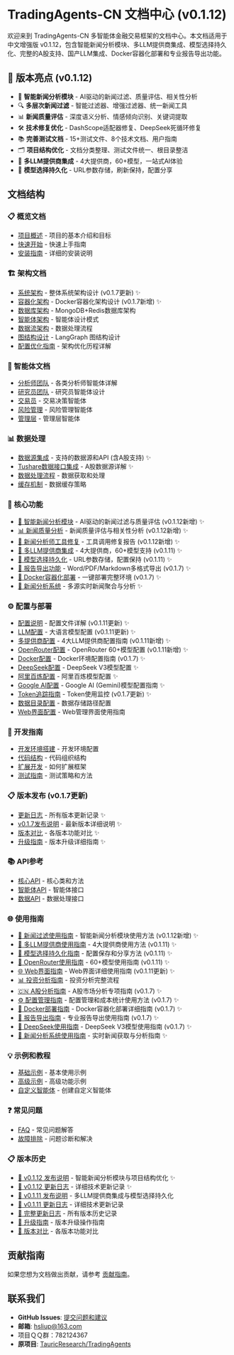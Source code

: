 # TradingAgents-CN 文档中心 (v0.1.12)

欢迎来到 TradingAgents-CN 多智能体金融交易框架的文档中心。本文档适用于中文增强版 v0.1.12，包含智能新闻分析模块、多LLM提供商集成、模型选择持久化、完整的A股支持、国产LLM集成、Docker容器化部署和专业报告导出功能。

## 🎯 版本亮点 (v0.1.12)

- 🧠 **智能新闻分析模块** - AI驱动的新闻过滤、质量评估、相关性分析
- 🔍 **多层次新闻过滤** - 智能过滤器、增强过滤器、统一新闻工具
- 📊 **新闻质量评估** - 深度语义分析、情感倾向识别、关键词提取
- 🛠️ **技术修复优化** - DashScope适配器修复、DeepSeek死循环修复
- 📚 **完善测试文档** - 15+测试文件、8个技术文档、用户指南
- 🗂️ **项目结构优化** - 文档分类整理、测试文件统一、根目录整洁
- 🤖 **多LLM提供商集成** - 4大提供商，60+模型，一站式AI体验
- 💾 **模型选择持久化** - URL参数存储，刷新保持，配置分享

## 文档结构

### 📋 概览文档
- [项目概述](./overview/project-overview.md) - 项目的基本介绍和目标
- [快速开始](./overview/quick-start.md) - 快速上手指南
- [安装指南](./overview/installation.md) - 详细的安装说明

### 🏗️ 架构文档
- [系统架构](./architecture/system-architecture.md) - 整体系统架构设计 (v0.1.7更新) ✨
- [容器化架构](./architecture/containerization-architecture.md) - Docker容器化架构设计 (v0.1.7新增) ✨
- [数据库架构](./architecture/database-architecture.md) - MongoDB+Redis数据库架构
- [智能体架构](./architecture/agent-architecture.md) - 智能体设计模式
- [数据流架构](./architecture/data-flow-architecture.md) - 数据处理流程
- [图结构设计](./architecture/graph-structure.md) - LangGraph 图结构设计
- [配置优化指南](./architecture/configuration-optimization.md) - 架构优化历程详解

### 🤖 智能体文档
- [分析师团队](./agents/analysts.md) - 各类分析师智能体详解
- [研究员团队](./agents/researchers.md) - 研究员智能体设计
- [交易员](./agents/trader.md) - 交易决策智能体
- [风险管理](./agents/risk-management.md) - 风险管理智能体
- [管理层](./agents/managers.md) - 管理层智能体

### 📊 数据处理
- [数据源集成](./data/data-sources.md) - 支持的数据源和API (含A股支持) ✨
- [Tushare数据接口集成](./data/china_stock-api-integration.md) - A股数据源详解 ✨
- [数据处理流程](./data/data-processing.md) - 数据获取和处理
- [缓存机制](./data/caching.md) - 数据缓存策略

### 🎯 核心功能
- [🧠 智能新闻分析模块](./features/NEWS_FILTERING_SOLUTION_DESIGN.md) - AI驱动的新闻过滤与质量评估 (v0.1.12新增) ✨
- [📊 新闻质量分析](./features/NEWS_QUALITY_ANALYSIS_REPORT.md) - 新闻质量评估与相关性分析 (v0.1.12新增) ✨
- [🔧 新闻分析师工具修复](./features/NEWS_ANALYST_TOOL_CALL_FIX_REPORT.md) - 工具调用修复报告 (v0.1.12新增) ✨
- [🤖 多LLM提供商集成](./features/multi-llm-integration.md) - 4大提供商，60+模型支持 (v0.1.11) ✨
- [💾 模型选择持久化](./features/model-persistence.md) - URL参数存储，配置保持 (v0.1.11) ✨
- [📄 报告导出功能](./features/report-export.md) - Word/PDF/Markdown多格式导出 (v0.1.7) ✨
- [🐳 Docker容器化部署](./features/docker-deployment.md) - 一键部署完整环境 (v0.1.7) ✨
- [📰 新闻分析系统](./features/news-analysis-system.md) - 多源实时新闻聚合与分析 ✨

### ⚙️ 配置与部署
- [配置说明](./configuration/config-guide.md) - 配置文件详解 (v0.1.11更新) ✨
- [LLM配置](./configuration/llm-config.md) - 大语言模型配置 (v0.1.11更新) ✨
- [多提供商配置](./configuration/multi-provider-config.md) - 4大LLM提供商配置指南 (v0.1.11新增) ✨
- [OpenRouter配置](./configuration/openrouter-config.md) - OpenRouter 60+模型配置 (v0.1.11新增) ✨
- [Docker配置](./configuration/docker-config.md) - Docker环境配置指南 (v0.1.7) ✨
- [DeepSeek配置](./configuration/deepseek-config.md) - DeepSeek V3模型配置 ✨
- [阿里百炼配置](./configuration/dashscope-config.md) - 阿里百炼模型配置 ✨
- [Google AI配置](./configuration/google-ai-setup.md) - Google AI (Gemini)模型配置指南 ✨
- [Token追踪指南](./configuration/token-tracking-guide.md) - Token使用监控 (v0.1.7更新) ✨
- [数据目录配置](./configuration/data-directory-configuration.md) - 数据存储路径配置
- [Web界面配置](../web/README.md) - Web管理界面使用指南

### 🔧 开发指南
- [开发环境搭建](./development/dev-setup.md) - 开发环境配置
- [代码结构](./development/code-structure.md) - 代码组织结构
- [扩展开发](./development/extending.md) - 如何扩展框架
- [测试指南](./development/testing.md) - 测试策略和方法

### 📋 版本发布 (v0.1.7更新)
- [更新日志](./releases/CHANGELOG.md) - 所有版本更新记录 ✨
- [v0.1.7发布说明](./releases/v0.1.7-release-notes.md) - 最新版本详细说明 ✨
- [版本对比](./releases/version-comparison.md) - 各版本功能对比 ✨
- [升级指南](./releases/upgrade-guide.md) - 版本升级详细指南 ✨

### 📚 API参考
- [核心API](./api/core-api.md) - 核心类和方法
- [智能体API](./api/agents-api.md) - 智能体接口
- [数据API](./api/data-api.md) - 数据处理接口

### 🌐 使用指南
- [🧠 新闻过滤使用指南](./guides/NEWS_FILTERING_USER_GUIDE.md) - 智能新闻分析模块使用方法 (v0.1.12新增) ✨
- [🤖 多LLM提供商使用指南](./guides/multi-llm-usage-guide.md) - 4大提供商使用方法 (v0.1.11) ✨
- [💾 模型选择持久化指南](./guides/model-persistence-guide.md) - 配置保存和分享方法 (v0.1.11) ✨
- [🔗 OpenRouter使用指南](./guides/openrouter-usage-guide.md) - 60+模型使用指南 (v0.1.11) ✨
- [🌐 Web界面指南](./usage/web-interface-guide.md) - Web界面详细使用指南 (v0.1.11更新) ✨
- [📊 投资分析指南](./usage/investment_analysis_guide.md) - 投资分析完整流程
- [🇨🇳 A股分析指南](./guides/a-share-analysis-guide.md) - A股市场分析专项指南 (v0.1.7) ✨
- [⚙️ 配置管理指南](./guides/config-management-guide.md) - 配置管理和成本统计使用方法 (v0.1.7) ✨
- [🐳 Docker部署指南](./guides/docker-deployment-guide.md) - Docker容器化部署详细指南 (v0.1.7) ✨
- [📄 报告导出指南](./guides/report-export-guide.md) - 专业报告导出使用指南 (v0.1.7) ✨
- [🧠 DeepSeek使用指南](./guides/deepseek-usage-guide.md) - DeepSeek V3模型使用指南 (v0.1.7) ✨
- [📰 新闻分析系统使用指南](./guides/news-analysis-guide.md) - 实时新闻获取与分析指南 ✨

### 💡 示例和教程
- [基础示例](./examples/basic-examples.md) - 基本使用示例
- [高级示例](./examples/advanced-examples.md) - 高级功能示例
- [自定义智能体](./examples/custom-agents.md) - 创建自定义智能体

### ❓ 常见问题
- [FAQ](./faq/faq.md) - 常见问题解答
- [故障排除](./faq/troubleshooting.md) - 问题诊断和解决

### 📋 版本历史
- [📄 v0.1.12 发布说明](./releases/v0.1.12-release-notes.md) - 智能新闻分析模块与项目结构优化 ✨
- [📄 v0.1.12 更新日志](./releases/CHANGELOG_v0.1.12.md) - 详细技术更新记录 ✨
- [📄 v0.1.11 发布说明](./releases/v0.1.11-release-notes.md) - 多LLM提供商集成与模型选择持久化
- [📄 v0.1.11 更新日志](./releases/CHANGELOG_v0.1.11.md) - 详细技术更新记录
- [📄 完整更新日志](./releases/CHANGELOG.md) - 所有版本历史记录
- [📄 升级指南](./releases/upgrade-guide.md) - 版本升级操作指南
- [📄 版本对比](./releases/version-comparison.md) - 各版本功能对比

## 贡献指南

如果您想为文档做出贡献，请参考 [贡献指南](../CONTRIBUTING.md)。

## 联系我们

- **GitHub Issues**: [提交问题和建议](https://github.com/hsliuping/TradingAgents-CN/issues)
- **邮箱**: hsliup@163.com
- 项目ＱＱ群：782124367
- **原项目**: [TauricResearch/TradingAgents](https://github.com/TauricResearch/TradingAgents)
